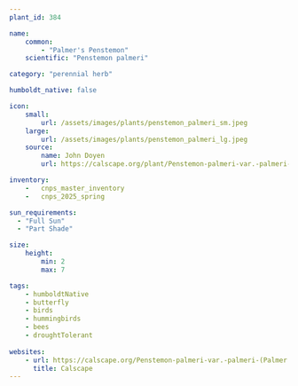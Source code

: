 ```yaml
---
plant_id: 384 

name: 
    common: 
        - "Palmer's Penstemon"  
    scientific: "Penstemon palmeri"  

category: "perennial herb"

humboldt_native: false

icon: 
    small: 
        url: /assets/images/plants/penstemon_palmeri_sm.jpeg 
    large: 
        url: /assets/images/plants/penstemon_palmeri_lg.jpeg 
    source: 
        name: John Doyen 
        url: https://calscape.org/plant/Penstemon-palmeri-var.-palmeri-(Palmer's-Penstemon)/gallery 

inventory: 
    -   cnps_master_inventory
    -   cnps_2025_spring

sun_requirements:
  - "Full Sun"
  - "Part Shade"

size:
    height: 
        min: 2
        max: 7

tags: 
    - humboldtNative
    - butterfly
    - birds
    - hummingbirds
    - bees
    - droughtTolerant
 
websites: 
    - url: https://calscape.org/Penstemon-palmeri-var.-palmeri-(Palmer's-Penstemon) 
      title: Calscape
---
```

